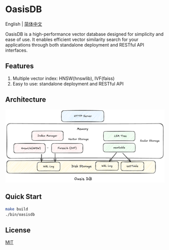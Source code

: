 # OasisDB

English | [简体中文](readmd-CN.md)

OasisDB is a high-performance vector database designed for simplicity and ease of use. It enables efficient vector similarity search for your applications through both standalone deployment and RESTful API interfaces.

## Features

1. Multiple vector index: HNSW(hnswlib), IVF(faiss)
2. Easy to use: standalone deployment and RESTful API

## Architecture

![Architecture](./docs/images/architecture.png)

## Quick Start

```bash
make build
./bin/oasisdb
```

## License

[MIT](LICENSE)
